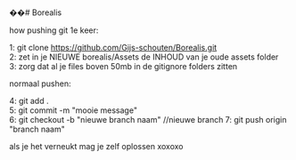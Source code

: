 ��# Borealis

how pushing git 1e keer:

1: git clone https://github.com/Gijs-schouten/Borealis.git  
2: zet in je NIEUWE borealis/Assets de INHOUD van je oude assets folder  
3: zorg dat al je files boven 50mb in de gitignore folders zitten  

normaal pushen:  
  
4: git add .  
5: git commit -m "mooie message"  
6: git checkout -b "nieuwe branch naam"  //nieuwe branch
7: git push origin "branch naam"  
  
als je het verneukt mag je zelf oplossen xoxoxo
